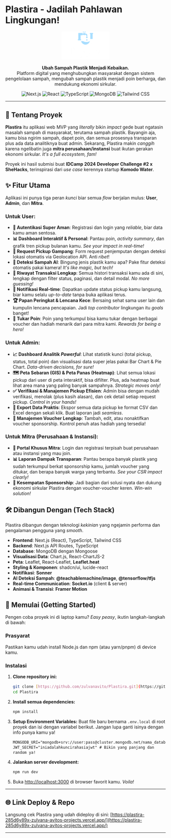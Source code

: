 # Plastira - Jadilah Pahlawan Lingkungan!

<p align="center">
  <img src="public/img/teks_icon.png" alt="Plastira Logo" width="150"/>
</p>

<p align="center">
  <strong>Ubah Sampah Plastik Menjadi Kebaikan.</strong><br/>
  Platform digital yang menghubungkan masyarakat dengan sistem pengelolaan sampah, mengubah sampah plastik menjadi poin berharga, dan mendukung ekonomi sirkular.
</p>

<p align="center">
  <img src="https://img.shields.io/badge/Next.js-000000?style=for-the-badge&logo=nextdotjs&logoColor=white" alt="Next.js">
  <img src="https://img.shields.io/badge/React-20232A?style=for-the-badge&logo=react&logoColor=61DAFB" alt="React">
  <img src="https://img.shields.io/badge/TypeScript-3178C6?style=for-the-badge&logo=typescript&logoColor=white" alt="TypeScript">
  <img src="https://img.shields.io/badge/MongoDB-47A248?style=for-the-badge&logo=mongodb&logoColor=white" alt="MongoDB">
  <img src="https://img.shields.io/badge/Tailwind_CSS-38B2AC?style=for-the-badge&logo=tailwind-css&logoColor=white" alt="Tailwind CSS">
</p>

---

## 🚀 Tentang Proyek

**Plastira** itu aplikasi web MVP yang _literally_ bikin _impact_ gede buat ngatasin masalah sampah di masyarakat, terutama sampah plastik. Bayangin aja, kamu bisa ngirim sampah, dapet poin, dan semua prosesnya transparan plus ada data analitiknya buat admin. Sekarang, Plastira makin _canggih_ karena ngelibatin juga **mitra perusahaan/instansi** buat ikutan gerakan ekonomi sirkular. _It's a full ecosystem, fam!_

Proyek ini hasil submisi buat **IDCamp 2024 Developer Challenge #2 x SheHacks**, terinspirasi dari _use case_ kerennya startup **Komodo Water**.

## ✨ Fitur Utama

Aplikasi ini punya tiga peran _kunci_ biar semua _flow_ berjalan mulus: **User**, **Admin**, dan **Mitra**.

### Untuk User:

- **🔐 Autentikasi Super Aman**: Registrasi dan login yang _reliable_, biar data kamu aman sentosa.
- **📊 Dashboard Interaktif & Personal**: Pantau poin, _activity summary_, dan grafik tren pickup bulanan kamu. _See your impact in real-time!_
- **📍 Request Pickup Gampang**: Form request penjemputan dengan deteksi lokasi otomatis via Geolocation API. Anti _ribet_!
- **🤖 Deteksi Sampah AI**: Bingung jenis plastik kamu apa? Pake fitur deteksi otomatis pakai kamera! _It's like magic, but tech!_
- **📜 Riwayat Transaksi Lengkap**: Semua histori transaksi kamu ada di sini, lengkap dengan filter status, paginasi, dan detail modal. _No more guessing!_
- **🔔 Notifikasi Real-time**: Dapatkan update status pickup kamu langsung, biar kamu selalu _up-to-date_ tanpa buka aplikasi terus.
- **🏆 Papan Peringkat & Lencana Kece**: Bersaing sehat sama user lain dan kumpulin lencana pencapaian. Jadi _top contributor_ lingkungan itu _goals_ banget!
- **🎁 Tukar Poin**: Poin yang terkumpul bisa kamu tukar dengan berbagai voucher dan hadiah menarik dari para mitra kami. _Rewards for being a hero!_

### Untuk Admin:

- **📈 Dashboard Analitik _Powerful_**: Lihat statistik kunci (total pickup, status, total poin) dan visualisasi data super jelas pakai Bar Chart & Pie Chart. _Data-driven decisions, for sure!_
- **🗺️ Peta Sebaran (GIS) & Peta Panas (Heatmap)**: Lihat semua lokasi pickup dari user di peta interaktif, bisa difilter. Plus, ada heatmap buat lihat area mana yang paling banyak sampahnya. _Strategic moves only!_
- **✅ Verifikasi & Manajemen Pickup Efisien**: Admin bisa dengan mudah verifikasi, menolak (plus kasih alasan), dan cek detail setiap request pickup. _Control in your hands!_
- **📑 Export Data Praktis**: Ekspor semua data pickup ke format CSV dan Excel dengan sekali klik. Buat laporan jadi _seamless_.
- **🎫 Manajemen Voucher Lengkap**: Tambah, edit, atau nonaktifkan voucher sponsorship. Kontrol penuh atas hadiah yang tersedia!

### Untuk Mitra (Perusahaan & Instansi):

- **🤝 Portal Khusus Mitra**: Login dan registrasi terpisah buat perusahaan atau instansi yang mau join.
- **📊 Laporan Dampak Transparan**: Pantau berapa banyak plastik yang sudah terkumpul berkat sponsorship kamu, jumlah voucher yang ditukar, dan berapa banyak warga yang terbantu. _See your CSR impact clearly!_
- **🌟 Kesempatan Sponsorship**: Jadi bagian dari solusi nyata dan dukung ekonomi sirkular Plastira dengan voucher-voucher keren. _Win-win solution!_

## 🛠️ Dibangun Dengan (Tech Stack)

Plastira dibangun dengan teknologi _kekinian_ yang ngejamin performa dan pengalaman pengguna yang _smooth_.

- **Frontend**: Next.js (React), TypeScript, Tailwind CSS
- **Backend**: Next.js API Routes, TypeScript
- **Database**: MongoDB dengan Mongoose
- **Visualisasi Data**: Chart.js, React-ChartJS-2
- **Peta**: Leaflet, React-Leaflet, **Leaflet.heat**
- **Styling & Komponen**: shadcn/ui, lucide-react
- **Notifikasi**: **Sonner**
- **AI Deteksi Sampah**: **@teachablemachine/image**, **@tensorflow/tfjs**
- **Real-time Communication**: **Socket.io** (client & server)
- **Animasi & Transisi**: **Framer Motion**

## 🏁 Memulai (Getting Started)

Pengen coba proyek ini di laptop kamu? _Easy peasy_, ikutin langkah-langkah di bawah:

### Prasyarat

Pastikan kamu udah install Node.js dan npm (atau yarn/pnpm) di device kamu.

### Instalasi

1.  **Clone repository ini:**
    ```bash
    git clone [https://github.com/zulvanavito/Plastira.git](https://github.com/zulvanavito/Plastira.git)
    cd Plastira
    ```
2.  **Install semua dependencies:**
    ```bash
    npm install
    ```
3.  **Setup Environment Variables:**
    Buat file baru bernama `.env.local` di root proyek dan isi dengan variabel berikut. Jangan lupa ganti isinya dengan info punya kamu ya!
    ```env
    MONGODB_URI="mongodb+srv://user:pass@cluster.mongodb.net/nama_database"
    JWT_SECRET="iniadalahkuncirahasiajwt" # Bikin yang panjang dan random ya!
    ```
4.  **Jalankan server development:**
    ```bash
    npm run dev
    ```
5.  Buka [http://localhost:3000](http://localhost:3000) di browser favorit kamu. _Voila!_

---

## 🌐 Link Deploy & Repo

Langsung cek Plastira yang udah dideploy di sini:
[https://plastira-285d6y89x-zulvana-avitos-projects.vercel.app/](https://plastira-285d6y89x-zulvana-avitos-projects.vercel.app/)

---
